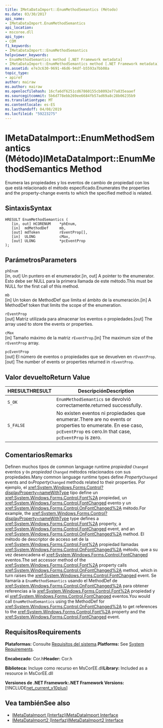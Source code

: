 ```yaml
---
title: IMetaDataImport::EnumMethodSemantics (Método)
ms.date: 03/30/2017
api_name:
- IMetaDataImport.EnumMethodSemantics
api_location:
- mscoree.dll
api_type:
- COM
f1_keywords:
- IMetaDataImport::EnumMethodSemantics
helpviewer_keywords:
- EnumMethodSemantics method [.NET Framework metadata]
- IMetaDataImport::EnumMethodSemantics method [.NET Framework metadata]
ms.assetid: e7e3c630-9691-46d6-94df-b5593a7bb08a
topic_type:
- apiref
author: mairaw
ms.author: mairaw
ms.openlocfilehash: 16cfa6df6251cd67860155cb8092e77a835eaaef
ms.sourcegitcommit: 5b6d778ebb269ee6684fb57ad69a8c28b06235b9
ms.translationtype: MT
ms.contentlocale: es-ES
ms.lasthandoff: 04/08/2019
ms.locfileid: "59223275"
---
```

# <a name="imetadataimportenummethodsemantics-method"></a><span data-ttu-id="9d7cb-102">IMetaDataImport::EnumMethodSemantics (Método)</span><span class="sxs-lookup"><span data-stu-id="9d7cb-102">IMetaDataImport::EnumMethodSemantics Method</span></span>
<span data-ttu-id="9d7cb-103">Enumera las propiedades y los eventos de cambio de propiedad con los que está relacionado el método especificado.</span><span class="sxs-lookup"><span data-stu-id="9d7cb-103">Enumerates the properties and the property-change events to which the specified method is related.</span></span>  
  
## <a name="syntax"></a><span data-ttu-id="9d7cb-104">Sintaxis</span><span class="sxs-lookup"><span data-stu-id="9d7cb-104">Syntax</span></span>  
  
```  
HRESULT EnumMethodSemantics (  
   [in, out] HCORENUM    *phEnum,  
   [in]  mdMethodDef     mb,   
   [out] mdToken         rEventProp[],  
   [in]  ULONG           cMax,  
   [out] ULONG           *pcEventProp  
);  
```  
  
## <a name="parameters"></a><span data-ttu-id="9d7cb-105">Parámetros</span><span class="sxs-lookup"><span data-stu-id="9d7cb-105">Parameters</span></span>  
 `phEnum`  
 <span data-ttu-id="9d7cb-106">[in, out] Un puntero en el enumerador.</span><span class="sxs-lookup"><span data-stu-id="9d7cb-106">[in, out] A pointer to the enumerator.</span></span> <span data-ttu-id="9d7cb-107">Esto debe ser NULL para la primera llamada de este método.</span><span class="sxs-lookup"><span data-stu-id="9d7cb-107">This must be NULL for the first call of this method.</span></span>  
  
 `mb`  
 <span data-ttu-id="9d7cb-108">[in] Un token de MethodDef que limita el ámbito de la enumeración.</span><span class="sxs-lookup"><span data-stu-id="9d7cb-108">[in] A MethodDef token that limits the scope of the enumeration.</span></span>  
  
 `rEventProp`  
 <span data-ttu-id="9d7cb-109">[out] Matriz utilizada para almacenar los eventos o propiedades.</span><span class="sxs-lookup"><span data-stu-id="9d7cb-109">[out] The array used to store the events or properties.</span></span>  
  
 `cMax`  
 <span data-ttu-id="9d7cb-110">[in] Tamaño máximo de la matriz `rEventProp`.</span><span class="sxs-lookup"><span data-stu-id="9d7cb-110">[in] The maximum size of the `rEventProp` array.</span></span>  
  
 `pcEventProp`  
 <span data-ttu-id="9d7cb-111">[out] El número de eventos o propiedades que se devuelven en `rEventProp`.</span><span class="sxs-lookup"><span data-stu-id="9d7cb-111">[out] The number of events or properties returned in `rEventProp`.</span></span>  
  
## <a name="return-value"></a><span data-ttu-id="9d7cb-112">Valor devuelto</span><span class="sxs-lookup"><span data-stu-id="9d7cb-112">Return Value</span></span>  
  
|<span data-ttu-id="9d7cb-113">HRESULT</span><span class="sxs-lookup"><span data-stu-id="9d7cb-113">HRESULT</span></span>|<span data-ttu-id="9d7cb-114">Descripción</span><span class="sxs-lookup"><span data-stu-id="9d7cb-114">Description</span></span>|  
|-------------|-----------------|  
|`S_OK`|`EnumMethodSemantics` <span data-ttu-id="9d7cb-115">se devolvió correctamente.</span><span class="sxs-lookup"><span data-stu-id="9d7cb-115">returned successfully.</span></span>|  
|`S_FALSE`|<span data-ttu-id="9d7cb-116">No existen eventos ni propiedades que enumerar.</span><span class="sxs-lookup"><span data-stu-id="9d7cb-116">There are no events or properties to enumerate.</span></span> <span data-ttu-id="9d7cb-117">En ese caso, `pcEventProp` es cero.</span><span class="sxs-lookup"><span data-stu-id="9d7cb-117">In that case, `pcEventProp` is zero.</span></span>|  
  
## <a name="remarks"></a><span data-ttu-id="9d7cb-118">Comentarios</span><span class="sxs-lookup"><span data-stu-id="9d7cb-118">Remarks</span></span>  
 <span data-ttu-id="9d7cb-119">Definen muchos tipos de common language runtime *propiedad* `Changed` eventos y `On` *propiedad* `Changed` métodos relacionados con sus propiedades.</span><span class="sxs-lookup"><span data-stu-id="9d7cb-119">Many common language runtime types define *Property*`Changed` events and `On`*Property*`Changed` methods related to their properties.</span></span> <span data-ttu-id="9d7cb-120">Por ejemplo, el <xref:System.Windows.Forms.Control?displayProperty=nameWithType> tipo define un <xref:System.Windows.Forms.Control.Font%2A> propiedad, un <xref:System.Windows.Forms.Control.FontChanged> evento y un <xref:System.Windows.Forms.Control.OnFontChanged%2A> método.</span><span class="sxs-lookup"><span data-stu-id="9d7cb-120">For example, the <xref:System.Windows.Forms.Control?displayProperty=nameWithType> type defines a <xref:System.Windows.Forms.Control.Font%2A> property, a <xref:System.Windows.Forms.Control.FontChanged> event, and an <xref:System.Windows.Forms.Control.OnFontChanged%2A> method.</span></span> <span data-ttu-id="9d7cb-121">El método de descriptor de acceso set de la <xref:System.Windows.Forms.Control.Font%2A> propiedad llamadas <xref:System.Windows.Forms.Control.OnFontChanged%2A> método, que a su vez desencadena el <xref:System.Windows.Forms.Control.FontChanged> eventos.</span><span class="sxs-lookup"><span data-stu-id="9d7cb-121">The set accessor method of the <xref:System.Windows.Forms.Control.Font%2A> property calls <xref:System.Windows.Forms.Control.OnFontChanged%2A> method, which in turn raises the <xref:System.Windows.Forms.Control.FontChanged> event.</span></span> <span data-ttu-id="9d7cb-122">Se llamaría a `EnumMethodSemantics` usando el MethodDef de <xref:System.Windows.Forms.Control.OnFontChanged%2A> para obtener referencias a la <xref:System.Windows.Forms.Control.Font%2A> propiedad y el <xref:System.Windows.Forms.Control.FontChanged> eventos.</span><span class="sxs-lookup"><span data-stu-id="9d7cb-122">You would call `EnumMethodSemantics` using the MethodDef for <xref:System.Windows.Forms.Control.OnFontChanged%2A> to get references to the <xref:System.Windows.Forms.Control.Font%2A> property and the <xref:System.Windows.Forms.Control.FontChanged> event.</span></span>  
  
## <a name="requirements"></a><span data-ttu-id="9d7cb-123">Requisitos</span><span class="sxs-lookup"><span data-stu-id="9d7cb-123">Requirements</span></span>  
 <span data-ttu-id="9d7cb-124">**Plataformas:** Consulte [Requisitos del sistema](../../../../docs/framework/get-started/system-requirements.md).</span><span class="sxs-lookup"><span data-stu-id="9d7cb-124">**Platforms:** See [System Requirements](../../../../docs/framework/get-started/system-requirements.md).</span></span>  
  
 <span data-ttu-id="9d7cb-125">**Encabezado**: Cor.h</span><span class="sxs-lookup"><span data-stu-id="9d7cb-125">**Header:** Cor.h</span></span>  
  
 <span data-ttu-id="9d7cb-126">**Biblioteca:** Incluye como recurso en MsCorEE.dll</span><span class="sxs-lookup"><span data-stu-id="9d7cb-126">**Library:** Included as a resource in MsCorEE.dll</span></span>  
  
 **<span data-ttu-id="9d7cb-127">Versiones de .NET Framework:</span><span class="sxs-lookup"><span data-stu-id="9d7cb-127">.NET Framework Versions:</span></span>** [!INCLUDE[net_current_v10plus](../../../../includes/net-current-v10plus-md.md)]  
  
## <a name="see-also"></a><span data-ttu-id="9d7cb-128">Vea también</span><span class="sxs-lookup"><span data-stu-id="9d7cb-128">See also</span></span>

- [<span data-ttu-id="9d7cb-129">IMetaDataImport (Interfaz)</span><span class="sxs-lookup"><span data-stu-id="9d7cb-129">IMetaDataImport Interface</span></span>](../../../../docs/framework/unmanaged-api/metadata/imetadataimport-interface.md)
- [<span data-ttu-id="9d7cb-130">IMetaDataImport2 (Interfaz)</span><span class="sxs-lookup"><span data-stu-id="9d7cb-130">IMetaDataImport2 Interface</span></span>](../../../../docs/framework/unmanaged-api/metadata/imetadataimport2-interface.md)
